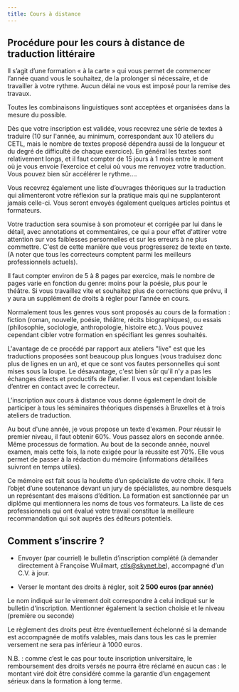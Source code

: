 ```yaml
---
title: Cours à distance
---
```


## Procédure pour les cours à distance de traduction littéraire


Il s’agit d’une formation « à la carte » qui vous permet de commencer l’année quand vous le souhaitez, de la prolonger si nécessaire, et de travailler à votre rythme. Aucun délai ne vous est imposé pour la remise des travaux.

Toutes les combinaisons linguistiques sont acceptées et organisées dans la mesure du possible.

Dès que votre inscription est validée, vous recevrez une série de textes à traduire (10 sur l'année, au minimum, correspondant aux 10 ateliers du CETL, mais le nombre de textes proposé dépendra aussi de la longueur et du degré de difficulté de chaque exercice).
En général les textes sont relativement longs, et il faut compter de 15 jours à 1 mois entre le moment où je vous envoie l’exercice et celui où vous me renvoyez votre traduction. Vous pouvez bien sûr accélérer le rythme....

Vous recevrez également une liste d’ouvrages théoriques sur la traduction qui alimenteront votre réflexion sur la pratique mais qui ne supplanteront jamais celle-ci. Vous seront envoyés également quelques articles pointus et formateurs.

Votre traduction sera soumise à son promoteur et corrigée par lui dans le détail, avec annotations et commentaires, ce qui a pour effet d'attirer votre attention sur vos faiblesses personnelles et sur les erreurs à ne plus commettre. C'est de cette manière que vous progresserez de texte en texte.
(A noter que tous les correcteurs comptent parmi les meilleurs professionnels actuels).

Il faut compter environ de 5 à 8 pages par exercice, mais le nombre de pages varie en fonction du genre: moins pour la poésie, plus pour le théâtre. Si vous travaillez vite et souhaitez plus de corrections que prévu, il y aura un supplément de droits à régler pour l’année en cours.

Normalement tous les genres vous sont proposés au cours de la formation : fiction (roman, nouvelle, poésie, théâtre, récits biographiques), ou essais (philosophie, sociologie, anthropologie, histoire etc.). Vous pouvez cependant cibler votre formation en spécifiant les genres souhaités.

L'avantage de ce procédé par rapport aux ateliers "live" est que les traductions proposées sont beaucoup plus longues (vous traduisez donc plus de lignes en un an), et que ce sont vos fautes personnelles qui sont mises sous la loupe. Le désavantage, c'est bien sûr qu'il n'y a pas les échanges directs et productifs de l’atelier.
Il vous est cependant loisible d’entrer en contact avec le correcteur.

L’inscription aux cours à distance vous donne également le droit de participer à tous les séminaires théoriques dispensés à Bruxelles et à trois ateliers de traduction.

Au bout d'une année, je vous propose un texte d'examen. Pour réussir le premier niveau, il faut obtenir 60%. Vous passez alors en seconde année. Même processus de formation. Au bout de la seconde année, nouvel examen, mais cette fois, la note exigée pour la réussite est 70%. Elle vous permet de passer à la rédaction du mémoire (informations détaillées suivront en temps utiles).

Ce mémoire est fait sous la houlette d’un spécialiste de votre choix. Il fera l’objet d’une soutenance devant un jury de spécialistes, au nombre desquels un représentant des maisons d’édition. La formation est sanctionnée par un diplôme qui mentionnera les noms de tous vos formateurs. La liste de ces professionnels qui ont évalué votre travail constitue la meilleure recommandation qui soit auprès des éditeurs potentiels.


## Comment s’inscrire ?






  * Envoyer (par courriel) le bulletin d’inscription complété (à demander directement à Françoise Wuilmart, [ctls@skynet.be](mailto:ctls@skynet.be)), accompagné d’un C.V. à jour.


  * Verser le montant des droits à régler, soit **2 500 euros (par année)**


Le nom indiqué sur le virement doit correspondre à celui indiqué sur le bulletin d'inscription. Mentionner également la section choisie et le niveau (première ou seconde)

Le règlement des droits peut être éventuellement échelonné si la demande est accompagnée de motifs valables, mais dans tous les cas le premier versement ne sera pas inférieur à 1000 euros.

N.B. : comme c’est le cas pour toute inscription universitaire, le remboursement des droits versés ne pourra être réclamé en aucun cas : le montant viré doit être considéré comme la garantie d’un engagement sérieux dans la formation à long terme.
